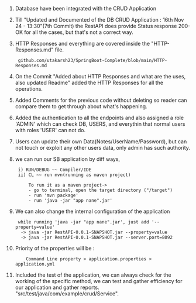 1. Database have been integrated with the CRUD Application

2. Till "Updated and Documented of the DB CRUD Application : 16th Nov 24 - 13:30"(7th Commit) 
the RestAPI does provide Status response 200-OK for all the cases, but that's not a correct way. 

3. HTTP Responses and everything are covered inside the "HTTP-Responses.md" file.

        github.com/utakarsh23/SpringBoot-Complete/blob/main/HTTP-Responses.md
        
4. On the Commit "Added about HTTP Responses and what are the uses, also updated Readme"
    added the HTTP Responses for all the operations. 
5. Added Comments for the previous code without deleting so reader can compare them to get through about what's happening.

6. Added the authentication to all the endpoints and also assigned a role 'ADMIN' which can check DB, USERS, and everythin that normal users with roles 'USER' can not do.

7. Users can update their own Data(Notes/UserName/Password), but can not touch or exploit any other users data, only admin has such authority.

8. we can run our SB application by diff ways, 

        i) RUN/DEBUG ~~ Compiler/IDE
        ii) CL ~~ run mvn(running as maven project)

            To run it as a maven project->
            - go to terminal, open the target directory ("/target")
            - run 'mvn package' 
            - run 'java -jar "app nane".jar'

9. We can also change the internal configuration of the application

        while running 'java -jar "app nane".jar', just add '--property=value'
         -> java -jar RestAPI-0.0.1-SNAPSHOT.jar --property=value 
         -> java -jar RestAPI-0.0.1-SNAPSHOT.jar --server.port=8092 

10. Priority of the properties will be :

            Command Line property > application.properties > application.yml

11. Included the test of the application, we can always check for the working of the specific method, we can test and gather efficiency for our application and gather reports. "src/test/java/com/example/crud/Service".